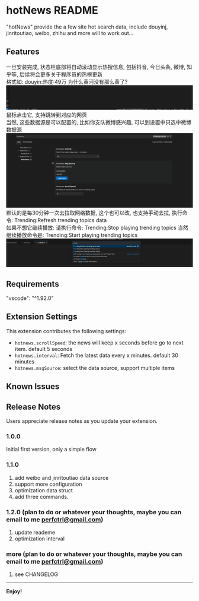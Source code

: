 # hotNews README
"hotNews" provide the a few site hot search data, include douyinj, jinritoutiao, weibo, zhihu and more will to work out...

## Features

一旦安装完成, 状态栏底部将自动滚动显示热搜信息, 包括抖音, 今日头条, 微博, 知乎等, 后续将会更多关于程序员的热榜更新  
格式如: douyin:热度:49万 为什么黄河没有那么黄了?  
![预览](images/barbottom.png)   
鼠标点击它, 支持跳转到对应的网页  
当然, 这些数据源是可以配置的, 比如你支队微博感兴趣, 可以到设置中只选中微博数据源  
![配置](images/config.png)
默认的是每30分钟一次去拉取网络数据, 这个也可以改, 也支持手动去拉, 执行命令: Trending:Refresh trending topics data  
如果不想它继续播放: 请执行命令: Trending:Stop playing trending topics 
当然继续播放命令是: Trending:Start playing trending topics 
![命令](images/command.png)


## Requirements

"vscode": "^1.92.0"

## Extension Settings


This extension contributes the following settings:

* `hotnews.scrollSpeed`: the news will keep x seconds before go to next item. default 5 seconds 
* `hotnews.interval`: Fetch the latest data every x minutes. default 30 minutes
* `hotnews.msgSource`: select the data source, support multiple items

## Known Issues


## Release Notes

Users appreciate release notes as you update your extension.

### 1.0.0

Initial first version, only a simple flow

### 1.1.0

1. add weibo and jinritoutiao data source
2. support more configuration
3. optimization data struct
4. add three commands.

### 1.2.0 (plan to do or whatever your thoughts, maybe you can email to me perfctrl@gmail.com)

1. update reademe  
2. optimization interval 

### more (plan to do or whatever your thoughts, maybe you can email to me perfctrl@gmail.com)

1. see CHANGELOG

---

**Enjoy!**
